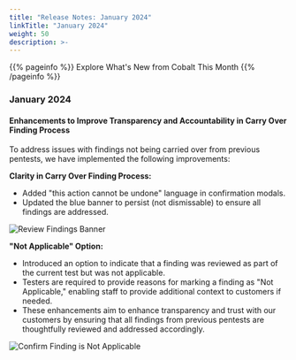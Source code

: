 ```yaml
---
title: "Release Notes: January 2024"
linkTitle: "January 2024"
weight: 50
description: >-
---
```


{{% pageinfo %}} 
   Explore What's New from Cobalt This Month
{{% /pageinfo %}}

### January 2024


#### Enhancements to Improve Transparency and Accountability in Carry Over Finding Process

To address issues with findings not being carried over from previous pentests, we have implemented the following improvements:

**Clarity in Carry Over Finding Process:**
- Added "this action cannot be undone" language in confirmation modals.
- Updated the blue banner to persist (not dismissable) to ensure all findings are addressed.

![Review Findings Banner](/release-notes/ReviewFindingsNow.png "Review Findings Banner")

**"Not Applicable" Option:**
- Introduced an option to indicate that a finding was reviewed as part of the current test but was not applicable.
- Testers are required to provide reasons for marking a finding as "Not Applicable," enabling staff to provide additional context to customers if needed.
- These enhancements aim to enhance transparency and trust with our customers by ensuring that all findings from previous pentests are thoughtfully reviewed and addressed accordingly.

![Confirm Finding is Not Applicable](/release-notes/FindingNotApplicable.png "Finding Not Applicable")
